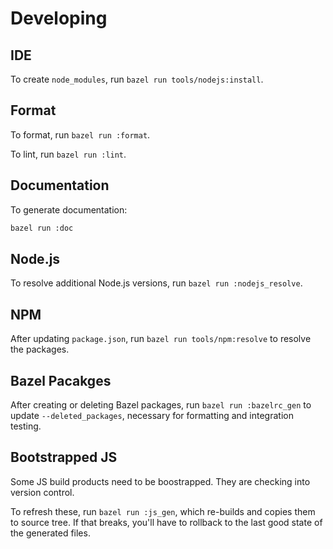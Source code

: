 # Developing

## IDE

To create `node_modules`, run `bazel run tools/nodejs:install`.

## Format

To format, run `bazel run :format`.

To lint, run `bazel run :lint`.

## Documentation

To generate documentation:

```sh
bazel run :doc
```

## Node.js

To resolve additional Node.js versions, run `bazel run :nodejs_resolve`.

## NPM

After updating `package.json`, run `bazel run tools/npm:resolve` to resolve the
packages.

## Bazel Pacakges

After creating or deleting Bazel packages, run `bazel run :bazelrc_gen` to
update `--deleted_packages`, necessary for formatting and integration testing.

## Bootstrapped JS

Some JS build products need to be boostrapped. They are checking into version
control.

To refresh these, run `bazel run :js_gen`, which re-builds and copies them to
source tree. If that breaks, you'll have to rollback to the last good state of
the generated files.
